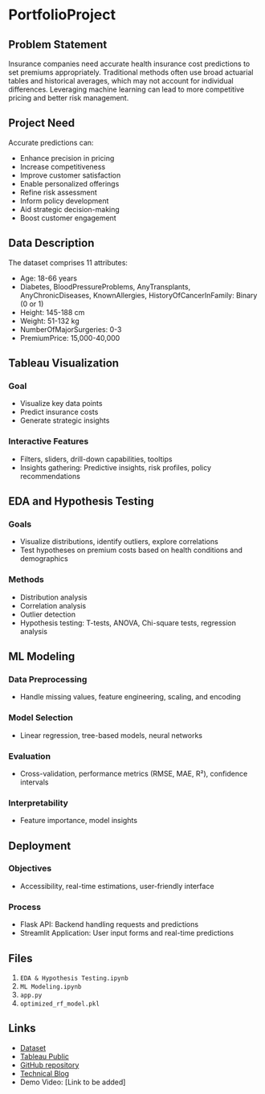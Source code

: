 # PortfolioProject

## Problem Statement
Insurance companies need accurate health insurance cost predictions to set premiums appropriately. Traditional methods often use broad actuarial tables and historical averages, which may not account for individual differences. Leveraging machine learning can lead to more competitive pricing and better risk management.

## Project Need
Accurate predictions can:
- Enhance precision in pricing
- Increase competitiveness
- Improve customer satisfaction
- Enable personalized offerings
- Refine risk assessment
- Inform policy development
- Aid strategic decision-making
- Boost customer engagement

## Data Description
The dataset comprises 11 attributes:
- Age: 18-66 years
- Diabetes, BloodPressureProblems, AnyTransplants, AnyChronicDiseases, KnownAllergies, HistoryOfCancerInFamily: Binary (0 or 1)
- Height: 145-188 cm
- Weight: 51-132 kg
- NumberOfMajorSurgeries: 0-3
- PremiumPrice: 15,000-40,000

## Tableau Visualization
### Goal
- Visualize key data points
- Predict insurance costs
- Generate strategic insights

### Interactive Features
- Filters, sliders, drill-down capabilities, tooltips
- Insights gathering: Predictive insights, risk profiles, policy recommendations

## EDA and Hypothesis Testing
### Goals
- Visualize distributions, identify outliers, explore correlations
- Test hypotheses on premium costs based on health conditions and demographics

### Methods
- Distribution analysis
- Correlation analysis
- Outlier detection
- Hypothesis testing: T-tests, ANOVA, Chi-square tests, regression analysis

## ML Modeling
### Data Preprocessing
- Handle missing values, feature engineering, scaling, and encoding

### Model Selection
- Linear regression, tree-based models, neural networks

### Evaluation
- Cross-validation, performance metrics (RMSE, MAE, R²), confidence intervals

### Interpretability
- Feature importance, model insights

## Deployment
### Objectives
- Accessibility, real-time estimations, user-friendly interface

### Process
- Flask API: Backend handling requests and predictions
- Streamlit Application: User input forms and real-time predictions

## Files
1. `EDA & Hypothesis Testing.ipynb`
2. `ML Modeling.ipynb`
3. `app.py`
4. `optimized_rf_model.pkl`

## Links
- [Dataset](https://drive.google.com/file/d/1NBk1TFkK4NeKdodR2DxIdBp2Mk1mh4AS/view?usp=drive_link)
- [Tableau Public](https://public.tableau.com/app/profile/praneeth.kumar.maddula/viz/InsuranceCostPrediction/Dashboard1)
- [GitHub repository](https://github.com/Pranee-007/PortfolioProject)
- [Technical Blog](https://medium.com/@praneethkumar_88970/insurance-cost-prediction-using-machine-learning-0b7b27b0c21c)
- Demo Video: [Link to be added]
